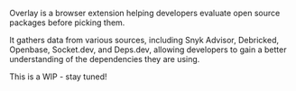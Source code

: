 Overlay is a browser extension helping developers evaluate open source packages before picking them.


It gathers data from various sources, including Snyk Advisor, Debricked, Openbase, Socket.dev, and Deps.dev, allowing developers to gain a better understanding of the dependencies they are using.

This is a WIP - stay tuned!
